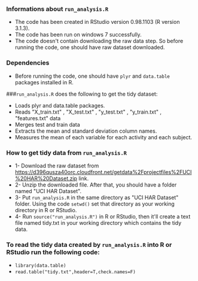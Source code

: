 ### Informations about ```run_analysis.R```
- The code has been created in RStudio version 0.98.1103 (R version 3.1.3).
- The code has been run on windows 7 successfully.
- The code doesn't contain downloading the raw data step. So before running the code, one should have raw dataset downloaded.

### Dependencies
- Before running the code, one should have ```plyr``` and ```data.table``` packages installed in R.

###```run_analysis.R``` does the following to get the tidy dataset:
- Loads plyr and data.table packages.
- Reads "X_train.txt" , "X_test.txt" , "y_test.txt" , "y_train.txt" , "features.txt" data
- Merges test and train data
- Extracts the mean and standard deviation column names.
- Measures the mean of each variable for each activity and each subject.

### How to get tidy data from ```run_analysis.R```
- 1- Download the raw dataset from https://d396qusza40orc.cloudfront.net/getdata%2Fprojectfiles%2FUCI%20HAR%20Dataset.zip link.
- 2- Unzip the downloaded file. After that, you should have a folder named "UCI HAR Dataset".
- 3- Put ```run_analysis.R``` in the same directory as "UCI HAR Dataset" folder. Using the code  ```setwd()``` set that directory as your working directory in R or RStudio. 
- 4- Run ```source("run_analysis.R")``` in R or RStudio, then it'll create a text file named tidy.txt in your working directory which contains the tidy data.  

 ### To read the tidy data created by ```run_analysis.R``` into R or RStudio run the following code:
- ```library(data.table)```
- ```read.table("tidy.txt",header=T,check.names=F)```

